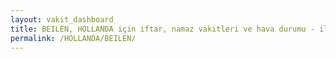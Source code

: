 ```yaml
---
layout: vakit_dashboard
title: BEILEN, HOLLANDA için iftar, namaz vakitleri ve hava durumu - ilçe/eyalet seç
permalink: /HOLLANDA/BEILEN/
---
```


<script type="text/javascript">
  var GLOBAL_COUNTRY = 'HOLLANDA';
  var GLOBAL_CITY = 'BEILEN';
  var GLOBAL_STATE = '';
  var lat = 72;
  var lon = 21;
</script>
